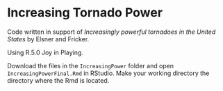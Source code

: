# Increasing Tornado Power

Code written in support of _Increasingly powerful tornadoes in the United States_ by Elsner and Fricker.

Using R.5.0 Joy in Playing. 

Download the files in the `IncreasingPower` folder and open `IncreasingPowerFinal.Rmd` in RStudio. Make your working directory the directory where the Rmd is located.
